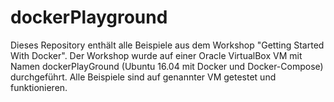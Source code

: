 # dockerPlayground
Dieses Repository enthält alle Beispiele aus dem Workshop "Getting Started With Docker". Der Workshop wurde auf einer Oracle VirtualBox VM mit Namen dockerPlayGround (Ubuntu 16.04 mit Docker und Docker-Compose) durchgeführt. Alle Beispiele sind auf genannter VM getestet und funktionieren.
